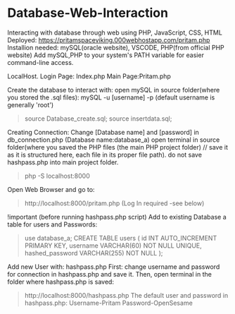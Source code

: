 # Database-Web-Interaction
Interacting with database through web using PHP, JavaScript, CSS, HTML
Deployed: https://pritamspaceviking.000webhostapp.com/pritam.php
Installion needed: mySQL(oracle website), VSCODE, PHP(from official PHP website)
Add mySQL,PHP to your system's PATH variable for easier command-line access.

LocalHost. Login Page: Index.php
          Main Page:Pritam.php

Create the database to interact with:
open mySQL in source folder(where you stored the .sql files): mySQL -u [username] -p (default username is generally 'root')
> source Database_create.sql;
> source insertdata.sql;

Creating Connection:
Change [Database name] and [password] in db_connection.php (Database name:database_a)
open terminal in source folder(where you saved the PHP files (the main PHP project folder) // save it as it is structured here, each file in its proper file path).
do not save hashpass.php into main project folder.
> php -S localhost:8000

Open Web Browser and go to:
>http://localhost:8000/pritam.php  (Log In required -see below)

!important (before running hashpass.php script)
Add to existing Database a table for users and Passwords:
>use database_a;
CREATE TABLE users (
    id INT AUTO_INCREMENT PRIMARY KEY,
    username VARCHAR(60) NOT NULL UNIQUE,
    hashed_password VARCHAR(255) NOT NULL );

Add new User with: hashpass.php 
 First: change username and password for connection in hashpass.php and save it.
Then, open terminal in the folder where hashpass.php is saved:
>http://localhost:8000/hashpass.php
The default user and password in hashpass.php: Username-Pritam Password-OpenSesame
